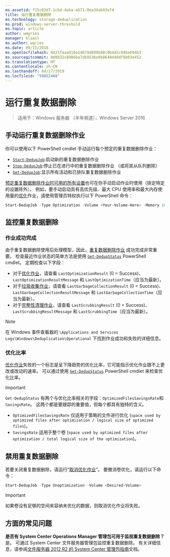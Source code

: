 ```yaml
---
ms.assetid: f15c02d7-1cbd-4eba-a571-0ea34ab93ef4
title: 运行重复数据删除
ms.technology: storage-deduplication
ms.prod: windows-server-threshold
ms.topic: article
author: wmgries
manager: klaasl
ms.author: wgries
ms.date: 09/15/2016
ms.openlocfilehash: 0421faaa910a1d679d809b88c0b4d2c94ba694b3
ms.sourcegitcommit: 0d0b32c8986ba7db9536e0b8648d4ddf9b03e452
ms.translationtype: MT
ms.contentlocale: zh-CN
ms.lasthandoff: 04/17/2019
ms.locfileid: "59852468"
---
```

# <a name="running-data-deduplication"></a>运行重复数据删除

> 适用于：Windows 服务器 （半年频道），Windows Server 2016

## <a id="running-dedup-jobs-manually"></a>手动运行重复数据删除作业

你可以使用以下 PowerShell cmdlet 手动运行每个预定的重复数据删除作业：
* [`Start-DedupJob`](https://technet.microsoft.com/library/hh848442.aspx):启动新的重复数据删除作业
* [`Stop-DedupJob`](https://technet.microsoft.com/library/hh848439.aspx):停止已在进行中的重复数据删除作业 （或将其从队列删除）
* [`Get-DedupJob`](https://technet.microsoft.com/library/hh848452.aspx):显示所有活动和已排队重复数据删除作业

[预定重复数据删除作业时可用的所有设置](advanced-settings.md#modifying-job-schedules-available-settings)也可在你手动启动作业时使用（排定特定的设置除外）。 例如，要手动启动具有高优先级、最大 CPU 使用率和最大内存使用量的[优化](understand.md#job-info-optimization)作业，请使用管理员特权执行以下 PowerShell 命令：

```PowerShell
Start-DedupJob -Type Optimization -Volume <Your-Volume-Here> -Memory 100 -Cores 100 -Priority High
```

## <a id="monitoring-dedup"></a>监控重复数据删除

### <a id="monitoring-dedup-job-successes"></a>作业成功完成

由于重复数据删除使用后处理模型，因此，[重复数据删除作业](understand.md#job-info) 成功完成非常重要。 检查最近作业状态的简单方法是使用 [`Get-DedupStatus`](https://technet.microsoft.com/library/hh848437.aspx) PowerShell cmdlet。 定期检查以下字段：

* 对于[优化作业](understand.md#job-info-optimization)，请查看 `LastOptimizationResult` (0 = Success)、`LastOptimizationResultMessage` 和 `LastOptimizationTime`（应当为最新）。
* 对于[垃圾收集作业](understand.md#job-info-gc)，请查看 `LastGarbageCollectionResult` (0 = Success)、`LastGarbageCollectionResultMessage` 和 `LastGarbageCollectionTime`（应当为最新）。
* 对于[完整性清理作业](understand.md#job-info-scrubbing)，请查看 `LastScrubbingResult` (0 = Success)、`LastScrubbingResultMessage` 和 `LastScrubbingTime`（应当为最新）。

> [!Note]  
> 在 Windows 事件查看器的 `\Applications and Services Logs\Windows\Deduplication\Operational` 下找到作业成功和失败的详细信息。

### <a id="monitoring-dedup-optimization-rates"></a>优化比率

[优化作业](understand.md#job-info-optimization)失败的一个标志是呈下降趋势的优化比率，它可能指示优化作业跟不上更改或改动的速率。 可以通过使用 [`Get-DedupStatus`](https://technet.microsoft.com/library/hh848437.aspx) PowerShell cmdlet 来检查优化比率。

> [!Important]  
> `Get-DedupStatus` 有两个与优化比率相关的字段：`OptimizedFilesSavingsRate`和`SavingsRate`。 这两个都是要跟踪的重要值，但每个都具有独特的含义。
- `OptimizedFilesSavingsRate` 仅适用于策略的文件进行优化 (`space used by optimized files after optimization / logical size of optimized files`)。
- `SavingsRate` 适用于整个卷 (`space used by optimized files after optimization / total logical size of the optimization`)。

## <a id="disabling-dedup"></a>禁用重复数据删除
若要关闭重复数据删除，请运行“[取消优化作业](understand.md#job-info-unoptimization)”。 要撤消卷优化，请运行以下命令：

```PowerShell
Start-DedupJob -Type Unoptimization -Volume <Desired-Volume>
```

> [!Important]  
> 如果卷没有足够的空间来容纳未优化的数据，则取消优化作业将失败。

## <a id="faq"></a>方面的常见问题
**是否有 System Center Operations Manager 管理包可用于监视重复数据删除？**  
是。 可通过 System Center 文件服务器管理包监控重复数据删除。 有关详细信息，请参阅[文件服务器 2012 R2 的 System Center 管理包指南](https://download.microsoft.com/download/6/F/7/6F7A33B9-9383-48ED-9252-23C2C8AD1BDA/MPGuide_FileServer2012R2.doc)文档。
